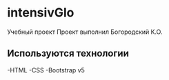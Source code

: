 # intensivGlo
Учебный проект 
Проект выполнил Богородский К.О.


## Используются технологии
-HTML
-CSS
-Bootstrap v5
